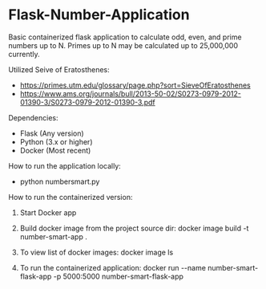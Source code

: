 # Flask-Number-Application
Basic containerized flask application to calculate odd, even, and prime numbers up to N.
Primes up to N may be calculated up to 25,000,000 currently.

Utilized Seive of Eratosthenes:  
   - https://primes.utm.edu/glossary/page.php?sort=SieveOfEratosthenes
   - https://www.ams.org/journals/bull/2013-50-02/S0273-0979-2012-01390-3/S0273-0979-2012-01390-3.pdf



Dependencies:
   - Flask  (Any version)  
   - Python (3.x or higher)  
   - Docker (Most recent)
        
How to run the application locally:
- python numbersmart.py 

How to run the containerized version:

1) Start Docker app

2) Build docker image from the project source dir:
docker image build -t number-smart-app .


2) To view list of docker images: 
docker image ls 

3) To run the containerized application:
docker run --name number-smart-flask-app -p 5000:5000 number-smart-flask-app

